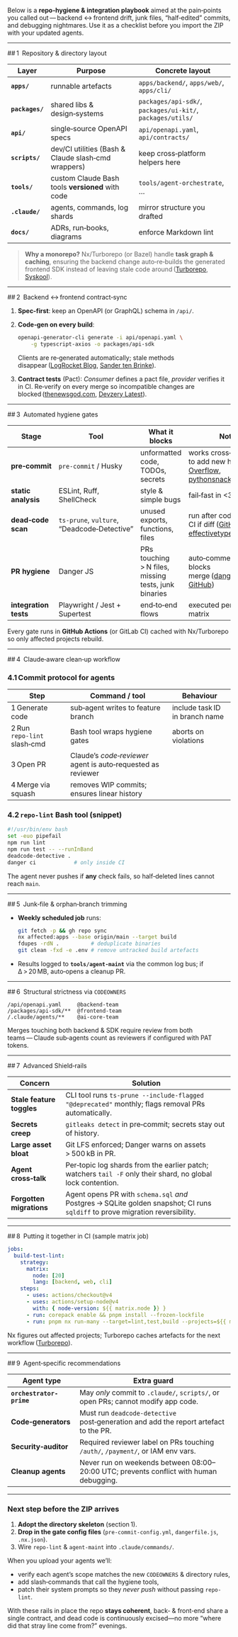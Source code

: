 Below is a **repo‑hygiene & integration playbook** aimed at the pain‑points you called out — backend ↔ frontend drift, junk files, “half‑edited” commits, and debugging nightmares. Use it as a checklist before you import the ZIP with your updated agents.

---

\## 1 Repository & directory layout

| Layer           | Purpose                                             | Concrete layout                                            |
| --------------- | --------------------------------------------------- | ---------------------------------------------------------- |
| **`apps/`**     | runnable artefacts                                  | `apps/backend/`, `apps/web/`, `apps/cli/`                  |
| **`packages/`** | shared libs & design‑systems                        | `packages/api-sdk/`, `packages/ui-kit/`, `packages/utils/` |
| **`api/`**      | single‑source OpenAPI specs                         | `api/openapi.yaml`, `api/contracts/`                       |
| **`scripts/`**  | dev/CI utilities (Bash & Claude slash‑cmd wrappers) | keep cross‑platform helpers here                           |
| **`tools/`**    | custom Claude Bash tools **versioned** with code    | `tools/agent-orchestrate`, …                               |
| **`.claude/`**  | agents, commands, log shards                        | mirror structure you drafted                               |
| **`docs/`**     | ADRs, run‑books, diagrams                           | enforce Markdown lint                                      |

> **Why a monorepo?** Nx/Turborepo (or Bazel) handle **task graph & caching**, ensuring the backend change auto‑re‑builds the generated frontend SDK instead of leaving stale code around ([Turborepo][1], [Syskool][2]).

---

\## 2 Backend ↔ frontend contract‑sync

1. **Spec‑first**: keep an OpenAPI (or GraphQL) schema in `/api/`.
2. **Code‑gen on every build**:

   ```bash
   openapi-generator-cli generate -i api/openapi.yaml \
       -g typescript-axios -o packages/api-sdk
   ```

   Clients are re‑generated automatically; stale methods disappear ([LogRocket Blog][3], [Sander ten Brinke][4]).
3. **Contract tests** (Pact):
   *Consumer* defines a pact file, *provider* verifies it in CI.
   Re‑verify on every merge so incompatible changes are blocked ([thenewsgod.com][5], [Devzery Latest][6]).

---

\## 3 Automated hygiene gates

| Stage                 | Tool                                        | What it blocks                                       | Notes                                                                                   |
| --------------------- | ------------------------------------------- | ---------------------------------------------------- | --------------------------------------------------------------------------------------- |
| **pre‑commit**        | `pre-commit` / Husky                        | unformatted code, TODOs, secrets                     | works cross‑lang; trivial to add new hooks ([Stack Overflow][7], [pythonsnacks.com][8]) |
| **static analysis**   | ESLint, Ruff, ShellCheck                    | style & simple bugs                                  | fail‑fast in <3 s                                                                       |
| **dead‑code scan**    | `ts-prune`, `vulture`, “Deadcode‑Detective” | unused exports, functions, files                     | run after code‑gen; fails CI if diff ([GitHub][9], [effectivetypescript.com][10])       |
| **PR hygiene**        | Danger JS                                   | PRs touching > N files, missing tests, junk binaries | auto‑comments & blocks merge ([danger.systems][11], [GitHub][12])                       |
| **integration tests** | Playwright / Jest + Supertest               | end‑to‑end flows                                     | executed per‑service matrix                                                             |

Every gate runs in **GitHub Actions** (or GitLab CI) cached with Nx/Turborepo so only affected projects rebuild.

---

\## 4 Claude‑aware clean‑up workflow

### 4.1 Commit protocol for agents

| Step                        | Command / tool                                               | Behaviour                      |
| --------------------------- | ------------------------------------------------------------ | ------------------------------ |
| 1 Generate code             | sub‑agent writes to feature branch                           | include task ID in branch name |
| 2 Run `repo‑lint` slash‑cmd | Bash tool wraps hygiene gates                                | aborts on violations           |
| 3 Open PR                   | Claude’s *code‑reviewer* agent is auto‑requested as reviewer |                                |
| 4 Merge via squash          | removes WIP commits; ensures linear history                  |                                |

### 4.2 `repo‑lint` Bash tool (snippet)

```bash
#!/usr/bin/env bash
set -euo pipefail
npm run lint
npm run test -- --runInBand
deadcode-detective .
danger ci            # only inside CI
```

The agent never pushes if **any** check fails, so half‑deleted lines cannot reach `main`.

---

\## 5 Junk‑file & orphan‑branch trimming

* **Weekly scheduled job** runs:

  ```bash
  git fetch -p && gh repo sync
  nx affected:apps --base origin/main --target build
  fdupes -rdN .          # deduplicate binaries
  git clean -fxd -e .env # remove untracked build artefacts
  ```
* Results logged to **`tools/agent-maint`** via the common log bus; if Δ > 20 MB, auto‑opens a cleanup PR.

---

\## 6 Structural strictness via `CODEOWNERS`

```
/api/openapi.yaml     @backend-team
/packages/api-sdk/**  @frontend-team
/.claude/agents/**    @ai-core-team
```

Merges touching both backend & SDK require review from both teams — Claude sub‑agents count as reviewers if configured with PAT tokens.

---

\## 7 Advanced Shield‑rails

| Concern                   | Solution                                                                                                                      |
| ------------------------- | ----------------------------------------------------------------------------------------------------------------------------- |
| **Stale feature toggles** | CLI tool runs `ts-prune --include-flagged "@deprecated"` monthly; flags removal PRs automatically.                            |
| **Secrets creep**         | `gitleaks detect` in pre‑commit; secrets stay out of history.                                                                 |
| **Large asset bloat**     | Git LFS enforced; Danger warns on assets > 500 kB in PR.                                                                      |
| **Agent cross‑talk**      | Per‑topic log shards from the earlier patch; watchers `tail -F` only their shard, no global lock contention.                  |
| **Forgotten migrations**  | Agent opens PR with `schema.sql` *and* Postgres → SQLite golden snapshot; CI runs `sqldiff` to prove migration reversibility. |

---

\## 8 Putting it together in CI (sample matrix job)

```yaml
jobs:
  build-test-lint:
    strategy:
      matrix:
        node: [20]
        lang: [backend, web, cli]
    steps:
      - uses: actions/checkout@v4
      - uses: actions/setup-node@v4
        with: { node-version: ${{ matrix.node }} }
      - run: corepack enable && pnpm install --frozen-lockfile
      - run: pnpm nx run-many --target=lint,test,build --projects=${{ matrix.lang }}
```

Nx figures out affected projects; Turborepo caches artefacts for the next workflow ([Turborepo][1]).

---

\## 9 Agent‑specific recommendations

| Agent type               | Extra guard                                                                            |
| ------------------------ | -------------------------------------------------------------------------------------- |
| **`orchestrator-prime`** | May *only* commit to `.claude/`, `scripts/`, or open PRs; cannot modify app code.      |
| **Code‑generators**      | Must run `deadcode-detective` post‑generation and add the report artefact to the PR.   |
| **Security‑auditor**     | Required reviewer label on PRs touching `/auth/`, `/payment/`, or IAM env vars.        |
| **Cleanup agents**       | Never run on weekends between 08:00–20:00 UTC; prevents conflict with human debugging. |

---

### Next step before the ZIP arrives

1. **Adopt the directory skeleton** (section 1).
2. **Drop in the gate config files** (`pre-commit‑config.yml`, `dangerfile.js`, `.nx.json`).
3. Wire `repo-lint` & `agent-maint` into `.claude/commands/`.

When you upload your agents we’ll:

* verify each agent’s scope matches the new `CODEOWNERS` & directory rules,
* add slash‑commands that call the hygiene tools,
* patch their system prompts so they *never push* without passing `repo-lint`.

With these rails in place the repo **stays coherent**, back‑ & front‑end share a single contract, and dead code is continuously excised—no more “where did that stray line come from?” evenings.

[1]: https://turborepo.com/docs/crafting-your-repository?utm_source=chatgpt.com "Crafting your repository - Turborepo"
[2]: https://syskool.com/monorepo-architecture-with-nx-and-turborepo-for-fullstack-apps/?utm_source=chatgpt.com "Monorepo Architecture with Nx and Turborepo for Fullstack Apps"
[3]: https://blog.logrocket.com/generating-openapi-api-clients-angular/?utm_source=chatgpt.com "Generating OpenAPI API clients for Angular - LogRocket Blog"
[4]: https://stenbrinke.nl/blog/openapi-api-client-generation/?utm_source=chatgpt.com "Everything you need to know about OpenAPI and API client generation"
[5]: https://thenewsgod.com/best-practices-for-pact-testing-in-microservices/?utm_source=chatgpt.com "Best Practices for Pact Testing in Microservices - The News God"
[6]: https://www.devzery.com/post/pact-define-contract-testing-guide?utm_source=chatgpt.com "Pact Define: Guide to Contract Testing for Microservices 2025"
[7]: https://stackoverflow.com/questions/70778806/pre-commit-not-using-virtual-environment?utm_source=chatgpt.com "pre-commit not using virtual environment - Stack Overflow"
[8]: https://www.pythonsnacks.com/p/pre-commit-hooks-python?utm_source=chatgpt.com "Using pre-commit hooks for your Python project"
[9]: https://github.com/rathi-yash/Deadcode-Detective?utm_source=chatgpt.com "GitHub - rathi-yash/Deadcode-Detective: Deadcode Detective is a fast ..."
[10]: https://effectivetypescript.com/2020/10/20/tsprune/?utm_source=chatgpt.com "Finding dead code (and dead types) in TypeScript"
[11]: https://danger.systems/js/plugins/danger-plugin-pull-request.html?utm_source=chatgpt.com "Danger JS Plugin - danger-plugin-pull-request"
[12]: https://github.com/danger/danger-js/issues/1432?utm_source=chatgpt.com "[BUG] GitHub API request fails for PR with > 300 files change"
